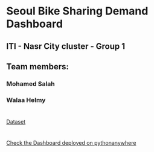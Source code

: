 # Seoul Bike Sharing Demand Dashboard
## ITI - Nasr City cluster - Group 1
## Team members:
### Mohamed Salah
### Walaa Helmy

# 
[Dataset](https://www.kaggle.com/c/seoul-bike-rental-ai-pro-iti/data)
#
[Check the Dashboard deployed on pythonanywhere](https://msalah987.pythonanywhere.com/)
